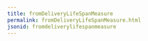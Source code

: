 ```yaml
---
title: fromDeliveryLifeSpanMeasure
permalink: fromDeliveryLifeSpanMeasure.html
jsonid: fromdeliverylifespanmeasure
---
```

